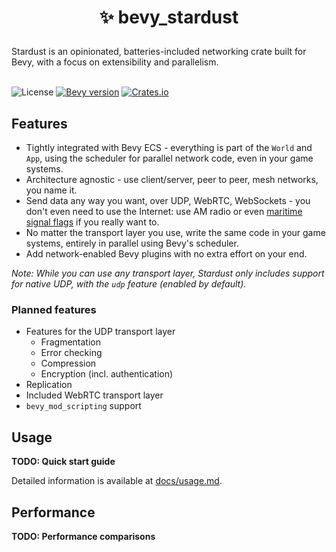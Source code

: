 <h1><p align="center">✨ bevy_stardust</p></h1>
Stardust is an opinionated, batteries-included networking crate built for Bevy, with a focus on extensibility and parallelism.
<br></br>

![License](https://img.shields.io/github/license/veritius/bevy_stardust)
[![Bevy version](https://img.shields.io/badge/bevy-0.11-blue?color=blue)](https://bevyengine.org/)
[![Crates.io](https://img.shields.io/crates/v/bevy_stardust)](https://crates.io/crates/bevy_stardust)

## Features
- Tightly integrated with Bevy ECS - everything is part of the `World` and `App`, using the scheduler for parallel network code, even in your game systems.
- Architecture agnostic - use client/server, peer to peer, mesh networks, you name it.
- Send data any way you want, over UDP, WebRTC, WebSockets - you don't even need to use the Internet: use AM radio or even [maritime signal flags](https://en.wikipedia.org/wiki/International_maritime_signal_flags) if you really want to.
- No matter the transport layer you use, write the same code in your game systems, entirely in parallel using Bevy's scheduler.
- Add network-enabled Bevy plugins with no extra effort on your end.

*Note: While you can use any transport layer, Stardust only includes support for native UDP, with the `udp` feature (enabled by default).*

### Planned features
- Features for the UDP transport layer
    - Fragmentation
    - Error checking
    - Compression
    - Encryption (incl. authentication)
- Replication
- Included WebRTC transport layer
- `bevy_mod_scripting` support

## Usage
**TODO: Quick start guide**

Detailed information is available at [docs/usage.md](./docs/usage.md).

## Performance
**TODO: Performance comparisons**